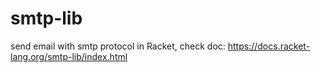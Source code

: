# smtp-lib
send email with smtp protocol in Racket, check doc: https://docs.racket-lang.org/smtp-lib/index.html
